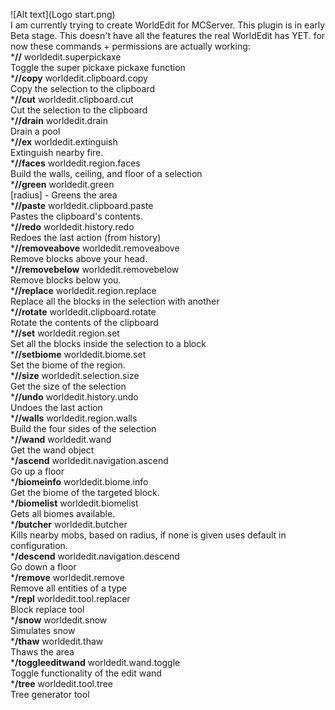 ![Alt text](Logo start.png)<br />
I am currently trying to create WorldEdit for MCServer. This plugin is in early Beta stage. This doesn't have all the features the real WorldEdit has YET. for now these commands + permissions are actually working: <br />
***//** worldedit.superpickaxe<br />
 Toggle the super pickaxe pickaxe function<br />
***//copy** worldedit.clipboard.copy<br />
 Copy the selection to the clipboard<br />
***//cut** worldedit.clipboard.cut<br />
 Cut the selection to the clipboard<br />
***//drain** worldedit.drain<br />
 Drain a pool<br />
***//ex** worldedit.extinguish<br />
 Extinguish nearby fire.<br />
***//faces** worldedit.region.faces<br />
 Build the walls, ceiling, and floor of a selection<br />
***//green** worldedit.green<br />
 [radius] - Greens the area<br />
***//paste** worldedit.clipboard.paste<br />
 Pastes the clipboard's contents.<br />
***//redo** worldedit.history.redo<br />
 Redoes the last action (from history)<br />
***//removeabove** worldedit.removeabove<br />
 Remove blocks above your head.<br />
***//removebelow** worldedit.removebelow<br />
 Remove blocks below you.<br />
***//replace** worldedit.region.replace<br />
 Replace all the blocks in the selection with another<br />
***//rotate** worldedit.clipboard.rotate<br />
 Rotate the contents of the clipboard<br />
***//set** worldedit.region.set<br />
 Set all the blocks inside the selection to a block<br />
***//setbiome** worldedit.biome.set<br />
 Set the biome of the region.<br />
***//size** worldedit.selection.size<br />
 Get the size of the selection<br />
***//undo** worldedit.history.undo<br />
 Undoes the last action<br />
***//walls** worldedit.region.walls<br />
 Build the four sides of the selection<br />
***//wand** worldedit.wand<br />
 Get the wand object<br />
***/ascend** worldedit.navigation.ascend<br />
 Go up a floor<br />
***/biomeinfo** worldedit.biome.info<br />
 Get the biome of the targeted block.<br />
***/biomelist** worldedit.biomelist<br />
 Gets all biomes available.<br />
***/butcher** worldedit.butcher<br />
 Kills nearby mobs, based on radius, if none is given uses default in configuration.<br />
***/descend** worldedit.navigation.descend<br />
 Go down a floor<br />
***/remove** worldedit.remove<br />
 Remove all entities of a type<br />
***/repl** worldedit.tool.replacer<br />
 Block replace tool<br />
***/snow** worldedit.snow<br />
 Simulates snow<br />
***/thaw** worldedit.thaw<br />
 Thaws the area<br />
***/toggleeditwand** worldedit.wand.toggle<br />
 Toggle functionality of the edit wand<br />
***/tree** worldedit.tool.tree<br />
 Tree generator tool<br />
